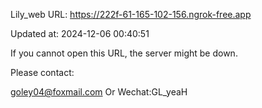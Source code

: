 Lily_web URL: https://222f-61-165-102-156.ngrok-free.app

Updated at: 2024-12-06 00:40:51

If you cannot open this URL, the server might be down.

Please contact: 

goley04@foxmail.com Or Wechat:GL_yeaH